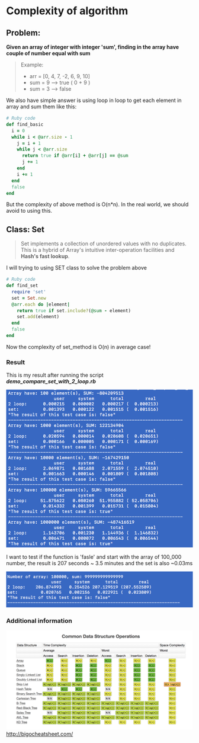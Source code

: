# Complexity of algorithm

## Problem:
**Given an array of integer with integer 'sum', finding in the array have couple of number equal with sum**
> Example:
> - arr = [0, 4, 7, -2, 6, 9, 10]
> - sum = 9 --> true ( 0 + 9 )
> - sum = 3 --> false

We also have simple answer is using loop in loop to get each element in array and sum them like this:
```ruby
# Ruby code
def find_basic
  i = 0
  while i < @arr.size - 1
    j = i + 1
    while j < @arr.size
      return true if @arr[i] + @arr[j] == @sum
      j += 1
    end
    i += 1
  end
  false
end
```
But the complexity of above method is O(n*n). In the real world, we should avoid to using this.

## Class: Set
> Set implements a collection of unordered values with no duplicates. This is a hybrid of Array's intuitive inter-operation facilities and **Hash's fast lookup**.

I will trying to using SET class to solve the problem above

```ruby
# Ruby code
def find_set
  require 'set'
  set = Set.new
  @arr.each do |element|
    return true if set.include?(@sum - element)
    set.add(element)
  end
  false
end
```
Now the complexity of set_method is O(n) in average case!

### Result
This is my result after running the script __*demo_compare_set_with_2_loop.rb*__

![Result of tests](https://raw.githubusercontent.com/jkmfv/knowledge-for-share/master/Complexity%20of%20algorithm/ruby/result.png)

I want to test if the function is 'fasle' and start with the array of 100_000 number, the result is 207 seconds ~ 3.5 minutes and the set is also ~0.03ms

![Result of 100_000](https://raw.githubusercontent.com/jkmfv/knowledge-for-share/master/Complexity%20of%20algorithm/ruby/100_000_result.png)


### Additional information
![Image of BigO](https://raw.githubusercontent.com/jkmfv/knowledge-for-share/master/Complexity%20of%20algorithm/ruby/bigO.png)
http://bigocheatsheet.com/
